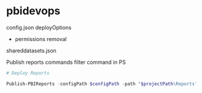 # pbidevops


config.json
deployOptions
- permissions removal

shareddatasets.json

Publish reports commands
filter command in PS 
```powershell
# Deploy Reports

Publish-PBIReports -configPath $configPath -path "$projectPath\Reports" -filter @("Customer.pbix","Purchases.pbix")
```